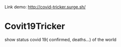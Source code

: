 Link demo: http://covid-tricker.surge.sh/
# Covit19Tricker
show status covid 19( confirmed, deaths...) of the world

